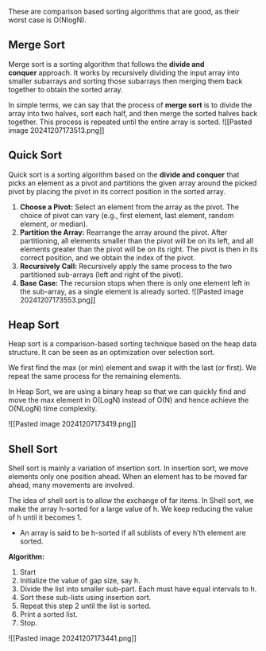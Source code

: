 These are comparison based sorting algorithms that are good, as their worst case is O(NlogN).
## Merge Sort
Merge sort is a sorting algorithm that follows the **divide and conquer** approach. It works by recursively dividing the input array into smaller subarrays and sorting those subarrays then merging them back together to obtain the sorted array.

In simple terms, we can say that the process of ****merge sort**** is to divide the array into two halves, sort each half, and then merge the sorted halves back together. This process is repeated until the entire array is sorted.
![[Pasted image 20241207173513.png]]
## Quick Sort
Quick sort is a sorting algorithm based on the **divide and conquer** that picks an element as a pivot and partitions the given array around the picked pivot by placing the pivot in its correct position in the sorted array.
1. **Choose a Pivot:** Select an element from the array as the pivot. The choice of pivot can vary (e.g., first element, last element, random element, or median).
2. **Partition the Array:** Rearrange the array around the pivot. After partitioning, all elements smaller than the pivot will be on its left, and all elements greater than the pivot will be on its right. The pivot is then in its correct position, and we obtain the index of the pivot.
3. **Recursively Call:** Recursively apply the same process to the two partitioned sub-arrays (left and right of the pivot).
4. **Base Case:** The recursion stops when there is only one element left in the sub-array, as a single element is already sorted.
![[Pasted image 20241207173553.png]]
## Heap Sort
Heap sort is a comparison-based sorting technique based on the heap data structure. It can be seen as an optimization over selection sort.

We first find the max (or min) element and swap it with the last (or first). We repeat the same process for the remaining elements. 

In Heap Sort, we are using a binary heap so that we can quickly find and move the max element in O(LogN) instead of O(N) and hence achieve the O(NLogN) time complexity.

![[Pasted image 20241207173419.png]]
## Shell Sort

Shell sort is mainly a variation of insertion sort. In insertion sort, we move elements only one position ahead. When an element has to be moved far ahead, many movements are involved. 

The idea of shell sort is to allow the exchange of far items. In Shell sort, we make the array h-sorted for a large value of h. We keep reducing the value of h until it becomes 1. 
* An array is said to be h-sorted if all sublists of every h’th element are sorted.

**Algorithm:**
1. Start  
2. Initialize the value of gap size, say h.  
3. Divide the list into smaller sub-part. Each must have equal intervals to h.  
4. Sort these sub-lists using insertion sort.  
5. Repeat this step 2 until the list is sorted.  
6. Print a sorted list.  
7. Stop.

![[Pasted image 20241207173441.png]]
